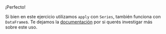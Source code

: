 ¡Perfecto!

Si bien en este ejercicio utilizamos `apply` con `Series`, también funciona con `DataFrame`s. Te dejamos la [documentación](https://pandas.pydata.org/docs/reference/api/pandas.DataFrame.apply.html) por si querés investigar más sobre este uso.
